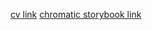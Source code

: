 [cv link](https://cv-lega.vercel.app/)
[chromatic storybook link](https://main--65f1cf3d6f9c7814a1377593.chromatic.com/)

